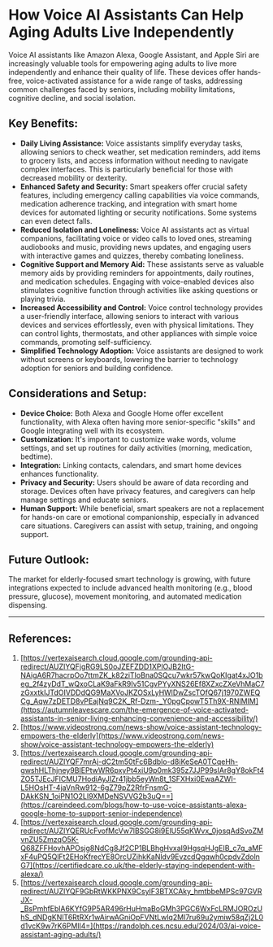 # How Voice AI Assistants Can Help Aging Adults Live Independently

Voice AI assistants like Amazon Alexa, Google Assistant, and Apple Siri are increasingly valuable tools for empowering aging adults to live more independently and enhance their quality of life. These devices offer hands-free, voice-activated assistance for a wide range of tasks, addressing common challenges faced by seniors, including mobility limitations, cognitive decline, and social isolation.

## Key Benefits:

*   **Daily Living Assistance:** Voice assistants simplify everyday tasks, allowing seniors to check weather, set medication reminders, add items to grocery lists, and access information without needing to navigate complex interfaces. This is particularly beneficial for those with decreased mobility or dexterity.
*   **Enhanced Safety and Security:** Smart speakers offer crucial safety features, including emergency calling capabilities via voice commands, medication adherence tracking, and integration with smart home devices for automated lighting or security notifications. Some systems can even detect falls.
*   **Reduced Isolation and Loneliness:** Voice AI assistants act as virtual companions, facilitating voice or video calls to loved ones, streaming audiobooks and music, providing news updates, and engaging users with interactive games and quizzes, thereby combating loneliness.
*   **Cognitive Support and Memory Aid:** These assistants serve as valuable memory aids by providing reminders for appointments, daily routines, and medication schedules. Engaging with voice-enabled devices also stimulates cognitive function through activities like asking questions or playing trivia.
*   **Increased Accessibility and Control:** Voice control technology provides a user-friendly interface, allowing seniors to interact with various devices and services effortlessly, even with physical limitations. They can control lights, thermostats, and other appliances with simple voice commands, promoting self-sufficiency.
*   **Simplified Technology Adoption:** Voice assistants are designed to work without screens or keyboards, lowering the barrier to technology adoption for seniors and building confidence.

## Considerations and Setup:

*   **Device Choice:** Both Alexa and Google Home offer excellent functionality, with Alexa often having more senior-specific "skills" and Google integrating well with its ecosystem.
*   **Customization:** It's important to customize wake words, volume settings, and set up routines for daily activities (morning, medication, bedtime).
*   **Integration:** Linking contacts, calendars, and smart home devices enhances functionality.
*   **Privacy and Security:** Users should be aware of data recording and storage. Devices often have privacy features, and caregivers can help manage settings and educate seniors.
*   **Human Support:** While beneficial, smart speakers are not a replacement for hands-on care or emotional companionship, especially in advanced care situations. Caregivers can assist with setup, training, and ongoing support.

## Future Outlook:

The market for elderly-focused smart technology is growing, with future integrations expected to include advanced health monitoring (e.g., blood pressure, glucose), movement monitoring, and automated medication dispensing.

---
## References:

1.  [https://vertexaisearch.cloud.google.com/grounding-api-redirect/AUZIYQFjgRG9LS0oJZEFZDD1XPlOJB2ItG-NAigA6R7hacrpOo7ttmZK_k82ziTIoBna0SQcu7wkr57kwQoKIgat4xJO1beg_2f4zyDdT_wQxoCLaK9aFkR9Iv51CgvPYyXNS26Ef8XZxcZXeVhMaC7zGxxtkIJTdOIVDDdQG9MaXVoJKZOSxLyHWlDwZscTOfQ67j1970ZWEQCg_Aqw7zDETD8vPEajNq9C2K_Rf-Dzm-_Y0pgCpowT5Th9X-RNlMIM](https://autumnleavescare.com/the-emergence-of-voice-activated-assistants-in-senior-living-enhancing-convenience-and-accessibility/)
2.  [https://www.videostrong.com/news-show/voice-assistant-technology-empowers-the-elderly](https://www.videostrong.com/news-show/voice-assistant-technology-empowers-the-elderly)
3.  [https://vertexaisearch.cloud.google.com/grounding-api-redirect/AUZIYQF7mrAj-dC2tm50tFc6Bdblo-d8iKeSeA0TCqeHh-gwshHLThjney9BIEPtwWR6pxyPt4xiU9p0mk395z7JJP99sIAr8gY8okFt4ZO5TJEcJFlCMU7HodiAyJIZr41jbb5eyWn8t_1SFXHxi0EwaAZWI-L5HOsHT-4jaVnRw912-6gZ79pZ2RfrFnsmG-DAkKSN_1oiPN1O2LI9XMDeNSVVG2b3uQ==](https://careindeed.com/blogs/how-to-use-voice-assistants-alexa-google-home-to-support-senior-independence)
4.  [https://vertexaisearch.cloud.google.com/grounding-api-redirect/AUZIYQERUcFvofMcVw7lBSGG8i9ElU55qKWvx_0josqAdSvoZMvnZU5ZmzqO5K-Q68ZFFHovhAPOsjg8NdCg8Jf2CP1BLBhgHvxaI9HgsqHJgEIB_c7q_aMFxF4uPQ5QlFt2EHoKfrecYE8OrcUZihkKaNldv9EvzcdQgqwh0cpdvZdolnG7](https://certifiedcare.co.uk/the-elderly-staying-independent-with-alexa/)
5.  [https://vertexaisearch.cloud.google.com/grounding-api-redirect/AUZIYQF9GbRtWKKPNX9CsyIF3BTXCAky_hmtbbeMPSc97GVRJX-_BsPmhfEblA6KYfG9P5AR496rHuHmaBoGMh3PGC6WxFcLRMJOROzUhS_dNDgKNlT6RtRXr1wAirwAGniOpFVNtLwlq2MI7ru69u2ymiw58qZj2L0d1vcK9w7rK6PMlI4=](https://randolph.ces.ncsu.edu/2024/03/ai-voice-assistant-aging-adults/)
